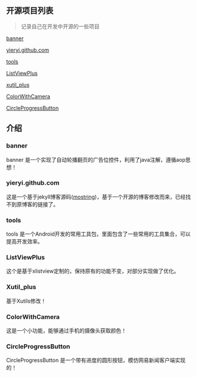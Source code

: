 ## 开源项目列表

> 记录自己在开发中开源的一些项目

[banner](https://github.com/yieryi/banner.git)

[yieryi.github.com](https://github.com/yieryi/yieryi.github.com)

[tools](https://github.com/yieryi/tools)

[ListViewPlus](https://github.com/yieryi/ListViewPlus)

[xutil_plus](https://github.com/yieryi/xutil_plus)

[ColorWithCamera](https://github.com/yieryi/ColorWithCamera)

[CircleProgressButton](https://github.com/yieryi/CircleProgressButton)

## 介绍

### banner 

banner 是一个实现了自动轮播翻页的广告位控件，利用了java注解，遵循aop思想！

### yieryi.github.com

这是一个基于jekyll博客源码([mostring](http://mostring.com))，基于一个开源的博客修改而来，已经找不到原博客的链接了。

### tools

tools 是一个Android开发的常用工具包，里面包含了一些常用的工具集合，可以提高开发效率。

### ListViewPlus

这个是基于xlistview定制的，保持原有的功能不变，对部分实现做了优化。

### Xutil_plus

基于Xutils修改！

### ColorWithCamera

这是一个小功能，能够通过手机的摄像头获取颜色！

### CircleProgressButton

CircleProgressButton 是一个带有进度的圆形按钮，模仿网易新闻客户端实现的！
